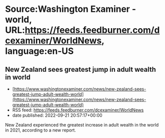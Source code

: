# Source:Washington Examiner - world, URL:https://feeds.feedburner.com/dcexaminer/WorldNews, language:en-US

## New Zealand sees greatest jump in adult wealth in world
 - [https://www.washingtonexaminer.com/news/new-zealand-sees-greatest-jump-adult-wealth-world](https://www.washingtonexaminer.com/news/new-zealand-sees-greatest-jump-adult-wealth-world)
 - RSS feed: https://feeds.feedburner.com/dcexaminer/WorldNews
 - date published: 2022-09-21 20:57:17+00:00

New Zealand experienced the greatest increase in adult wealth in the world in 2021, according to a new report.

